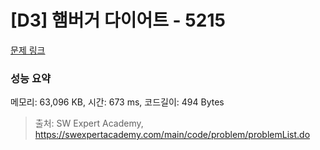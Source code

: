 # [D3] 햄버거 다이어트 - 5215 

[문제 링크](https://swexpertacademy.com/main/code/problem/problemDetail.do?contestProbId=AWT-lPB6dHUDFAVT) 

### 성능 요약

메모리: 63,096 KB, 시간: 673 ms, 코드길이: 494 Bytes



> 출처: SW Expert Academy, https://swexpertacademy.com/main/code/problem/problemList.do